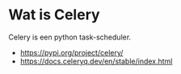 # Wat is Celery
Celery is een python task-scheduler. 

 * https://pypi.org/project/celery/
 * https://docs.celeryq.dev/en/stable/index.html 